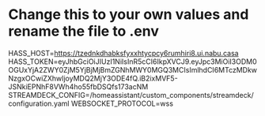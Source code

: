 # Change this to your own values and rename the file to .env
HASS_HOST=https://tzednkdhabksfyxxhtycpcy6rumhiri8.ui.nabu.casa
HASS_TOKEN=eyJhbGciOiJIUzI1NiIsInR5cCI6IkpXVCJ9.eyJpc3MiOiI3ODM0OGUxYjA2ZWY0ZjM5YjBjMjBmZGNhMWY0MGQ3MCIsImlhdCI6MTczMDkwNzgxOCwiZXhwIjoyMDQ2MjY3ODE4fQ.iB2ixMVF5-JSNkiEPNhF8VWh4ho55fbDSQfs173acNM
STREAMDECK_CONFIG=/homeassistant/custom_components/streamdeck/configuration.yaml
WEBSOCKET_PROTOCOL=wss
